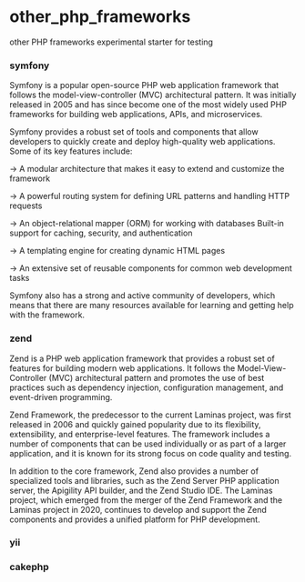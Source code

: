 # other_php_frameworks
other PHP frameworks experimental starter for testing

### symfony

Symfony is a popular open-source PHP web application framework that follows the model-view-controller (MVC) architectural pattern. It was initially released in 2005 and has since become one of the most widely used PHP frameworks for building web applications, APIs, and microservices.

Symfony provides a robust set of tools and components that allow developers to quickly create and deploy high-quality web applications. Some of its key features include:

-> A modular architecture that makes it easy to extend and customize the framework

-> A powerful routing system for defining URL patterns and handling HTTP requests

-> An object-relational mapper (ORM) for working with databases
Built-in support for caching, security, and authentication

-> A templating engine for creating dynamic HTML pages

-> An extensive set of reusable components for common web development tasks

Symfony also has a strong and active community of developers, which means that there are many resources available for learning and getting help with the framework.


### zend

Zend is a PHP web application framework that provides a robust set of features for building modern web applications. It follows the Model-View-Controller (MVC) architectural pattern and promotes the use of best practices such as dependency injection, configuration management, and event-driven programming.

Zend Framework, the predecessor to the current Laminas project, was first released in 2006 and quickly gained popularity due to its flexibility, extensibility, and enterprise-level features. The framework includes a number of components that can be used individually or as part of a larger application, and it is known for its strong focus on code quality and testing.

In addition to the core framework, Zend also provides a number of specialized tools and libraries, such as the Zend Server PHP application server, the Apigility API builder, and the Zend Studio IDE. The Laminas project, which emerged from the merger of the Zend Framework and the Laminas project in 2020, continues to develop and support the Zend components and provides a unified platform for PHP development.

### yii

### cakephp
